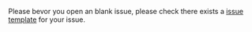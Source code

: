Please bevor you open an blank issue, please check there exists a [issue template](https://github.com/black-backdoor/WebOS/issues/new/choose) for your issue.